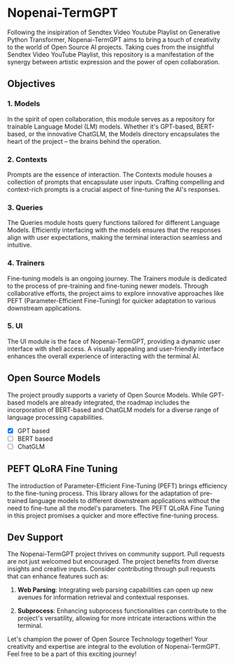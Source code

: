# Nopenai-TermGPT

Following the insipiration of Sendtex Video Youtube Playlist on Generative Python Transformer, Nopenai-TermGPT aims to bring a touch of creativity to the world of Open Source AI projects. Taking cues from the insightful Sendtex Video YouTube Playlist, this repository is a manifestation of the synergy between artistic expression and the power of open collaboration.

## Objectives

### 1. Models

In the spirit of open collaboration, this module serves as a repository for trainable Language Model (LM) models. Whether it's GPT-based, BERT-based, or the innovative ChatGLM, the Models directory encapsulates the heart of the project – the brains behind the operation.

### 2. Contexts

Prompts are the essence of interaction. The Contexts module houses a collection of prompts that encapsulate user inputs. Crafting compelling and context-rich prompts is a crucial aspect of fine-tuning the AI's responses.

### 3. Queries

The Queries module hosts query functions tailored for different Language Models. Efficiently interfacing with the models ensures that the responses align with user expectations, making the terminal interaction seamless and intuitive.

### 4. Trainers

Fine-tuning models is an ongoing journey. The Trainers module is dedicated to the process of pre-training and fine-tuning newer models. Through collaborative efforts, the project aims to explore innovative approaches like PEFT (Parameter-Efficient Fine-Tuning) for quicker adaptation to various downstream applications.

### 5. UI

The UI module is the face of Nopenai-TermGPT, providing a dynamic user interface with shell access. A visually appealing and user-friendly interface enhances the overall experience of interacting with the terminal AI.

## Open Source Models

The project proudly supports a variety of Open Source Models. While GPT-based models are already integrated, the roadmap includes the incorporation of BERT-based and ChatGLM models for a diverse range of language processing capabilities.

- [x] GPT based
- [ ] BERT based
- [ ] ChatGLM

## PEFT QLoRA Fine Tuning

The introduction of Parameter-Efficient Fine-Tuning (PEFT) brings efficiency to the fine-tuning process. This library allows for the adaptation of pre-trained language models to different downstream applications without the need to fine-tune all the model's parameters. The PEFT QLoRA Fine Tuning in this project promises a quicker and more effective fine-tuning process.

## Dev Support

The Nopenai-TermGPT project thrives on community support. Pull requests are not just welcomed but encouraged. The project benefits from diverse insights and creative inputs. Consider contributing through pull requests that can enhance features such as:

1. **Web Parsing**: Integrating web parsing capabilities can open up new avenues for information retrieval and contextual responses.

2. **Subprocess**: Enhancing subprocess functionalities can contribute to the project's versatility, allowing for more intricate interactions within the terminal.

Let's champion the power of Open Source Technology together! Your creativity and expertise are integral to the evolution of Nopenai-TermGPT. Feel free to be a part of this exciting journey!

<!-- # Nopenai-TermGPT

Following the insipiration of Sendtex Video Youtube Playlist. I challenged myself to modify the creative project with a Open Source touch. The LLM's in my project are Open Source to allow pre-training & fine tuning the model. The Original project attempted to be a terminal AI prompting app which is still kept in my project objectives

## Nopenai-TermGPT modules

1. Models - Trainable LLM models or models paths can be stored here
1. Contexts - Prompts that encapsulate our input
1. Querys - Query functions based on LLM's
1. Trainers - Pre-training & fine tuning newer models
1. UI - A dynamic UI with shell access


## Open Source Models

- [x] GPT based
- [] BERT based
- [] ChatGLM

## PEFT QLoRA Fine tuning

Parameter-Efficient Fine-Tuning (PEFT), is a library for efficiently adapting pre-trained language models (PLMs) to various downstream applications without fine-tuning all the model’s parameters

This Will help use fine tune various models considerably quicker according to its Algorithm

## Dev Support

Kindly feel free to post any pull request as the projects needs extensive support from your creative insights on how the will project adapt

You can might opt starting with such Pull request on Nopenai-TermGPT features such as: 

1. Web parsing
1. Subprocess

Let US Champion the power Open Source Technolgy! -->